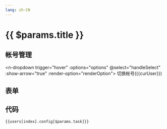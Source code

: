 ```yaml
---
lang: zh-CN
---
```


<script setup lang="ts">
import * as naive from 'naive-ui';
import { storeToRefs } from 'pinia';
import { h } from 'vue'
import { coinSchema } from './_schema'
import useConfigStore from '@store/config'
import { snakeToCamel } from '@utils'
import schema from '@data/configSchema'
const { useMessage, NTooltip, DropdownOption, DropdownGroupOption } = naive;

const message = useMessage();
const configStore = useConfigStore()
const {  index, users, curUser } = storeToRefs(configStore)

const options = users.value.map(user => ({
  label: user.name,
  key: user.name,
  remark: user.remark
}))

const renderOption = ({
        node,
        option
      }: {
        node: VNode
        option: DropdownOption | DropdownGroupOption
      }) => {
        return h(
          NTooltip,
          { keepAliveOnHover: false, style: { width: 'max-content' } },
          {
            trigger: () => [node],
            default: () => option.remark
          }
        )
      }

function handleSelect (name: string | number) {
  name = String(name)
  if(curUser.value === name) {
    message.info("哦？你试图切换为自己，难道你是两面三刀的人？")
    return
  }
  console.info(name)
  let messageReactive = message.loading(
          '心急喝不了冷稀饭。',{
            duration: 5000,
            onAfterEnter(){
              curUser.value = name
              message.success(`切换为 [${name}]。亡羊补牢，为时未晚。你现在换回去还来得及。`)
              messageReactive.destroy()
              messageReactive = null
            }
          }
   )

}

</script>

# {{ $params.title }}

## 帐号管理

<n-dropdown trigger="hover" :options="options" @select="handleSelect" :show-arrow="true" :render-option="renderOption">
<n-button>切换帐号({{curUser}})</n-button>
</n-dropdown>

## 表单

<JSONSchema :schema="schema[snakeToCamel($params.task) + 'Schema']" v-model="users[index].config[$params.task]"></JSONSchema>

## 代码

```json-vue
{{users[index].config[$params.task]}}
```
